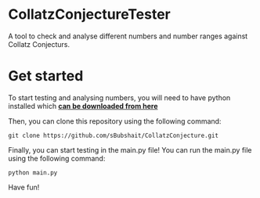 # CollatzConjectureTester
A tool to check and analyse different numbers and number ranges against Collatz Conjecturs.

# Get started
To start testing and analysing numbers, you will need to have python installed which <a href="https://www.python.org/downloads/"><strong>can be downloaded from here</strong></a>

Then, you can clone this repository using the following command:
```
git clone https://github.com/sBubshait/CollatzConjecture.git
```

Finally, you can start testing in the main.py file! You can run the main.py file using the following command:
```
python main.py
```

Have fun!